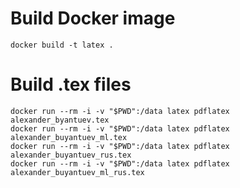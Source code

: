 # Build Docker image

```
docker build -t latex .
```

# Build .tex files

```
docker run --rm -i -v "$PWD":/data latex pdflatex alexander_byantuev.tex
docker run --rm -i -v "$PWD":/data latex pdflatex alexander_buyantuev_ml.tex
docker run --rm -i -v "$PWD":/data latex pdflatex alexander_buyantuev_rus.tex
docker run --rm -i -v "$PWD":/data latex pdflatex alexander_buyantuev_ml_rus.tex
```
